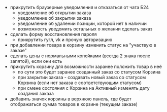 * прикрутить  браузерные уведомления и отказаться от чата Б24
    * уведомление об открытии заказа
    * уведомление об закрытии заказа
    * уведомление об удалении позиции, которой нет в наличии
    * возможность уведомить остальных о желании сделать заказ
* сделать форму восстановления пароля
    * прикрутить гугл, vk и прочую авторизацию
* при добавлении товара в корзину изменить статус на "участвую в заказе"
* сделать цены с нормальными копейками (всегда 2 знака после запятой), если они есть
* прикрутить корзину для возможности заранее положить товар в неё
    * по сути это будет заранее созданный заказ со статусом Корзина
    * при закрытии заказа - создавать новый заказ со статусом Корзина (если нет заказа с соответствующим статусом)
    * при смене состояния с Корзина на Активный изменять дату создания заказа
* добавить значок корзины в верхнюю панель, где будет отображаться сумма товаров в корзине (текущем заказе) 
